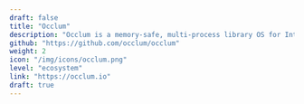 ```yaml
---
draft: false
title: "Occlum"
description: "Occlum is a memory-safe, multi-process library OS for Intel SGX."
github: "https://github.com/occlum/occlum"
weight: 2
icon: "/img/icons/occlum.png"
level: "ecosystem"
link: "https://occlum.io"
draft: true
---
```

